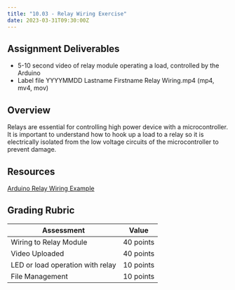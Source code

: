 ```yaml
---
title: "10.03 - Relay Wiring Exercise"
date: 2023-03-31T09:30:00Z
---
```


## Assignment Deliverables

- 5-10 second video of relay module operating a load, controlled by the Arduino
- Label file YYYYMMDD Lastname Firstname Relay Wiring.mp4 (mp4, mv4, mov)

## Overview

Relays are essential for controlling high power device with a microcontroller. It is important to understand how to hook up a load to a relay so it is electrically isolated from the low voltage circuits of the microcontroller to prevent damage.

## Resources

[Arduino Relay Wiring Example](../../../../arduino/arduino-relay-wiring.md)

## Grading Rubric

<div class="responsive-table-markdown">

| Assessment                       | Value     |
| -------------------------------- | --------- |
| Wiring to Relay Module           | 40 points |
| Video Uploaded                   | 40 points |
| LED or load operation with relay | 10 points |
| File Management                  | 10 points |

</div>
